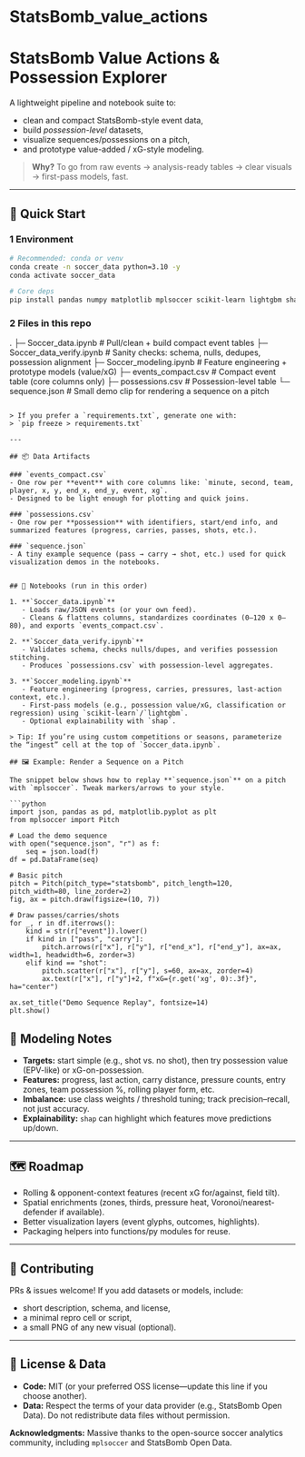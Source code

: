 # StatsBomb_value_actions


# StatsBomb Value Actions & Possession Explorer

A lightweight pipeline and notebook suite to:
- clean and compact StatsBomb-style event data,
- build *possession-level* datasets,
- visualize sequences/possessions on a pitch,
- and prototype value-added / xG-style modeling.

> **Why?** To go from raw events → analysis-ready tables → clear visuals → first-pass models, fast.

---

## 🚀 Quick Start

### 1 Environment
```bash
# Recommended: conda or venv
conda create -n soccer_data python=3.10 -y
conda activate soccer_data

# Core deps
pip install pandas numpy matplotlib mplsoccer scikit-learn lightgbm shap tqdm jupyter
```

### 2 Files in this repo
.
├─ Soccer_data.ipynb            # Pull/clean + build compact event tables
├─ Soccer_data_verify.ipynb     # Sanity checks: schema, nulls, dedupes, possession alignment
├─ Soccer_modeling.ipynb        # Feature engineering + prototype models (value/xG)
├─ events_compact.csv           # Compact event table (core columns only)
├─ possessions.csv              # Possession-level table
└─ sequence.json                # Small demo clip for rendering a sequence on a pitch
```

> If you prefer a `requirements.txt`, generate one with:  
> `pip freeze > requirements.txt`

---

## 📦 Data Artifacts

### `events_compact.csv`
- One row per **event** with core columns like: `minute, second, team, player, x, y, end_x, end_y, event, xg`.  
- Designed to be light enough for plotting and quick joins.

### `possessions.csv`
- One row per **possession** with identifiers, start/end info, and summarized features (progress, carries, passes, shots, etc.).

### `sequence.json`
- A tiny example sequence (pass → carry → shot, etc.) used for quick visualization demos in the notebooks.


## 📒 Notebooks (run in this order)

1. **`Soccer_data.ipynb`**
   - Loads raw/JSON events (or your own feed).
   - Cleans & flattens columns, standardizes coordinates (0–120 x 0–80), and exports `events_compact.csv`.

2. **`Soccer_data_verify.ipynb`**
   - Validates schema, checks nulls/dupes, and verifies possession stitching.
   - Produces `possessions.csv` with possession-level aggregates.

3. **`Soccer_modeling.ipynb`**
   - Feature engineering (progress, carries, pressures, last-action context, etc.).
   - First-pass models (e.g., possession value/xG, classification or regression) using `scikit-learn`/`lightgbm`.
   - Optional explainability with `shap`.

> Tip: If you’re using custom competitions or seasons, parameterize the “ingest” cell at the top of `Soccer_data.ipynb`.

## 🖼️ Example: Render a Sequence on a Pitch

The snippet below shows how to replay **`sequence.json`** on a pitch with `mplsoccer`. Tweak markers/arrows to your style.

```python
import json, pandas as pd, matplotlib.pyplot as plt
from mplsoccer import Pitch

# Load the demo sequence
with open("sequence.json", "r") as f:
    seq = json.load(f)
df = pd.DataFrame(seq)

# Basic pitch
pitch = Pitch(pitch_type="statsbomb", pitch_length=120, pitch_width=80, line_zorder=2)
fig, ax = pitch.draw(figsize=(10, 7))

# Draw passes/carries/shots
for _, r in df.iterrows():
    kind = str(r["event"]).lower()
    if kind in ["pass", "carry"]:
        pitch.arrows(r["x"], r["y"], r["end_x"], r["end_y"], ax=ax, width=1, headwidth=6, zorder=3)
    elif kind == "shot":
        pitch.scatter(r["x"], r["y"], s=60, ax=ax, zorder=4)
        ax.text(r["x"], r["y"]+2, f"xG={r.get('xg', 0):.3f}", ha="center")

ax.set_title("Demo Sequence Replay", fontsize=14)
plt.show()
```

## 🧠 Modeling Notes

- **Targets:** start simple (e.g., shot vs. no shot), then try possession value (EPV-like) or xG-on-possession.  
- **Features:** progress, last action, carry distance, pressure counts, entry zones, team possession %, rolling player form, etc.  
- **Imbalance:** use class weights / threshold tuning; track precision–recall, not just accuracy.  
- **Explainability:** `shap` can highlight which features move predictions up/down.

---

## 🗺️ Roadmap

- Rolling & opponent-context features (recent xG for/against, field tilt).
- Spatial enrichments (zones, thirds, pressure heat, Voronoi/nearest-defender if available).
- Better visualization layers (event glyphs, outcomes, highlights).
- Packaging helpers into functions/py modules for reuse.

---

## 🤝 Contributing

PRs & issues welcome! If you add datasets or models, include:
- short description, schema, and license,
- a minimal repro cell or script,
- a small PNG of any new visual (optional).

---

## 📜 License & Data

- **Code:** MIT (or your preferred OSS license—update this line if you choose another).  
- **Data:** Respect the terms of your data provider (e.g., StatsBomb Open Data). Do not redistribute data files without permission.

**Acknowledgments:** Massive thanks to the open-source soccer analytics community, including `mplsoccer` and StatsBomb Open Data.
